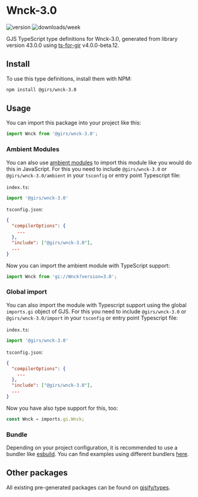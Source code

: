 
# Wnck-3.0

![version](https://img.shields.io/npm/v/@girs/wnck-3.0)
![downloads/week](https://img.shields.io/npm/dw/@girs/wnck-3.0)


GJS TypeScript type definitions for Wnck-3.0, generated from library version 43.0.0 using [ts-for-gir](https://github.com/gjsify/ts-for-gir) v4.0.0-beta.12.


## Install

To use this type definitions, install them with NPM:
```bash
npm install @girs/wnck-3.0
```

## Usage

You can import this package into your project like this:
```ts
import Wnck from '@girs/wnck-3.0';
```

### Ambient Modules

You can also use [ambient modules](https://github.com/gjsify/ts-for-gir/tree/main/packages/cli#ambient-modules) to import this module like you would do this in JavaScript.
For this you need to include `@girs/wnck-3.0` or `@girs/wnck-3.0/ambient` in your `tsconfig` or entry point Typescript file:

`index.ts`:
```ts
import '@girs/wnck-3.0'
```

`tsconfig.json`:
```json
{
  "compilerOptions": {
    ...
  },
  "include": ["@girs/wnck-3.0"],
  ...
}
```

Now you can import the ambient module with TypeScript support: 

```ts
import Wnck from 'gi://Wnck?version=3.0';
```

### Global import

You can also import the module with Typescript support using the global `imports.gi` object of GJS.
For this you need to include `@girs/wnck-3.0` or `@girs/wnck-3.0/import` in your `tsconfig` or entry point Typescript file:

`index.ts`:
```ts
import '@girs/wnck-3.0'
```

`tsconfig.json`:
```json
{
  "compilerOptions": {
    ...
  },
  "include": ["@girs/wnck-3.0"],
  ...
}
```

Now you have also type support for this, too:

```ts
const Wnck = imports.gi.Wnck;
```

### Bundle

Depending on your project configuration, it is recommended to use a bundler like [esbuild](https://esbuild.github.io/). You can find examples using different bundlers [here](https://github.com/gjsify/ts-for-gir/tree/main/examples).

## Other packages

All existing pre-generated packages can be found on [gjsify/types](https://github.com/gjsify/types).

